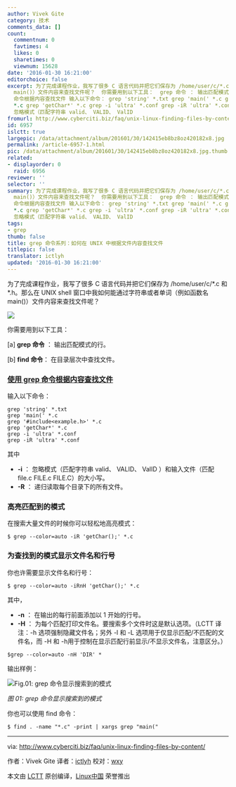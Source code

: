 ```yaml
---
author: Vivek Gite
category: 技术
comments_data: []
count:
  commentnum: 0
  favtimes: 4
  likes: 0
  sharetimes: 0
  viewnum: 15628
date: '2016-01-30 16:21:00'
editorchoice: false
excerpt: 为了完成课程作业，我写了很多 C 语言代码并把它们保存为 /home/user/c/*.c 和 *.h。那么在 UNIX shell 窗口中我如何能通过字符串或者单词（例如函数名
  main()）文件内容来查找文件呢？  你需要用到以下工具：  grep 命令 ： 输出匹配模式的行。  find 命令： 在目录层次中查找文件。 使用 grep
  命令根据内容查找文件 输入以下命令： grep 'string' *.txt grep 'main(' *.c grep '#includeexample.h'
  *.c grep 'getChar*' *.c grep -i 'ultra' *.conf grep -iR 'ultra' *.conf  其中  -i ：
  忽略模式（匹配字符串 valid、 VALID、 ValID
fromurl: http://www.cyberciti.biz/faq/unix-linux-finding-files-by-content/
id: 6957
islctt: true
largepic: /data/attachment/album/201601/30/142415eb8bz8oz420182x8.jpg
permalink: /article-6957-1.html
pic: /data/attachment/album/201601/30/142415eb8bz8oz420182x8.jpg.thumb.jpg
related:
- displayorder: 0
  raid: 6956
reviewer: ''
selector: ''
summary: 为了完成课程作业，我写了很多 C 语言代码并把它们保存为 /home/user/c/*.c 和 *.h。那么在 UNIX shell 窗口中我如何能通过字符串或者单词（例如函数名
  main()）文件内容来查找文件呢？  你需要用到以下工具：  grep 命令 ： 输出匹配模式的行。  find 命令： 在目录层次中查找文件。 使用 grep
  命令根据内容查找文件 输入以下命令： grep 'string' *.txt grep 'main(' *.c grep '#includeexample.h'
  *.c grep 'getChar*' *.c grep -i 'ultra' *.conf grep -iR 'ultra' *.conf  其中  -i ：
  忽略模式（匹配字符串 valid、 VALID、 ValID
tags:
- grep
thumb: false
title: grep 命令系列：如何在 UNIX 中根据文件内容查找文件
titlepic: false
translator: ictlyh
updated: '2016-01-30 16:21:00'
---
```


为了完成课程作业，我写了很多 C 语言代码并把它们保存为 /home/user/c/\*.c 和 \*.h。那么在 UNIX shell 窗口中我如何能通过字符串或者单词（例如函数名 main()）文件内容来查找文件呢？


![](/data/attachment/album/201601/30/142415eb8bz8oz420182x8.jpg)


你需要用到以下工具：


[a] **grep 命令** ： 输出匹配模式的行。


[b] **find 命令**： 在目录层次中查找文件。


### [使用 grep 命令根据内容查找文件](http://www.cyberciti.biz/faq/howto-search-find-file-for-text-string/)


输入以下命令：



```
grep 'string' *.txt
grep 'main(' *.c
grep '#include<example.h>' *.c
grep 'getChar*' *.c
grep -i 'ultra' *.conf
grep -iR 'ultra' *.conf

```

其中


* **-i** ： 忽略模式（匹配字符串 valid、 VALID、 ValID ）和输入文件（匹配 file.c FILE.c FILE.C）的大小写。
* **-R** ： 递归读取每个目录下的所有文件。


### 高亮匹配到的模式


在搜索大量文件的时候你可以轻松地高亮模式：



```
$ grep --color=auto -iR 'getChar();' *.c

```

### 为查找到的模式显示文件名和行号


你也许需要显示文件名和行号：



```
$ grep --color=auto -iRnH 'getChar();' *.c

```

其中，


* **-n** ： 在输出的每行前面添加以 1 开始的行号。
* **-H** ： 为每个匹配打印文件名。要搜索多个文件时这是默认选项。（LCTT 译注：-h 选项强制隐藏文件名；另外 -l 和 -L 选项用于仅显示匹配/不匹配的文件名，而 -H 和 -h用于控制在显示匹配行前显示/不显示文件名，注意区分。）



```
$grep --color=auto -nH 'DIR' *
```

输出样例：


![Fig.01: grep 命令显示搜索到的模式](/data/attachment/album/201601/30/142614k0kfszpz1y1kpdyh.png)


*图 01: grep 命令显示搜索到的模式*


你也可以使用 find 命令：



```
$ find . -name "*.c" -print | xargs grep "main("

```



---


via: <http://www.cyberciti.biz/faq/unix-linux-finding-files-by-content/>


作者：Vivek Gite 译者：[ictlyh](http://mutouxiaogui.cn/blog/) 校对：[wxy](https://github.com/wxy)


本文由 [LCTT](https://github.com/LCTT/TranslateProject) 原创编译，[Linux中国](https://linux.cn/) 荣誉推出